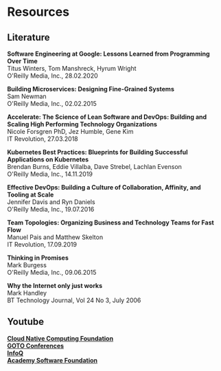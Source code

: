 # Resources

## Literature

**Software Engineering at Google: Lessons Learned from Programming Over Time**  
Titus Winters, Tom Manshreck, Hyrum Wright  
O'Reilly Media, Inc., 28.02.2020  

**Building Microservices: Designing Fine-Grained Systems**  
Sam Newman  
O'Reilly Media, Inc., 02.02.2015  

**Accelerate: The Science of Lean Software and DevOps: Building and Scaling High Performing Technology Organizations**  
Nicole Forsgren PhD, Jez Humble, Gene Kim  
IT Revolution, 27.03.2018  

**Kubernetes Best Practices: Blueprints for Building Successful Applications on Kubernetes**  
Brendan Burns, Eddie Villalba, Dave Strebel, Lachlan Evenson  
O'Reilly Media, Inc., 14.11.2019  

**Effective DevOps: Building a Culture of Collaboration, Affinity, and Tooling at Scale**  
Jennifer Davis and Ryn Daniels  
O'Reilly Media, Inc., 19.07.2016  

**Team Topologies: Organizing Business and Technology Teams for Fast Flow**  
Manuel Pais and Matthew Skelton  
IT Revolution, 17.09.2019  

**Thinking in Promises**  
Mark Burgess  
O'Reilly Media, Inc., 09.06.2015  

**Why the Internet only just works**  
Mark Handley  
BT Technology Journal, Vol 24 No 3, July 2006  

## Youtube

[**Cloud Native Computing Foundation**](https://www.youtube.com/@cncf)  
[**GOTO Conferences**](https://www.youtube.com/@GOTO-)  
[**InfoQ**](https://www.youtube.com/@infoq)  
[**Academy Software Foundation**](https://www.youtube.com/@AcademySoftwareFoundation)  
